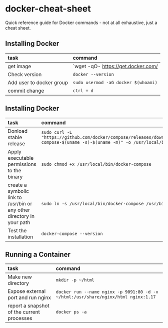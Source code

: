 # docker-cheat-sheet
Quick reference guide for Docker commands - not at all exhaustive, just a cheat sheet.

## Installing Docker

| task | command |
|:-----|:--------|
| get image | `wget -qO- https://get.docker.com/ | sh`|  
| Check version | `docker --version` |  
| Add user to docker group | `sudo usermod -aG docker $(whoami)`|  
| commit change | `ctrl + d` | 

## Installing Docker

| task | command |
|:-----|:--------|
| Donload stable release | `sudo curl -L "https://github.com/docker/compose/releases/download/1.25.0/docker-compose-$(uname -s)-$(uname -m)" -o /usr/local/bin/docker-compose`|  
| Apply executable permissions to the binary | `sudo chmod +x /usr/local/bin/docker-compose` |  
| create a symbolic link to /usr/bin or any other directory in your path | `sudo ln -s /usr/local/bin/docker-compose /usr/bin/docker-compose`|  
| Test the installation | `docker-compose --version` | 



## Running a Container

| task | command |
|:-----|:--------|
| Make new directory    |  `mkdir -p ~/html`     |
| Expose external port and run nginx | `docker run --name nginx -p 9091:80 -d -v ~/html:/usr/share/nginx/html nginx:1.17` |
| report a snapshot of the current processes | `docker ps -a` |
